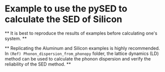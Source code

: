 # Example to use the pySED to calculate the SED of Silicon
 
** It is best to reproduce the results of examples before calculating one's system. **
 
** Replicating the Aluminum and Silicon examples is highly recommended. In `(Ref) Phonon_dispersion_from_phonopy` folder, the lattice dynamics (LD) method can be used to calculate the phonon dispersion and verify the reliability of the SED method. **

